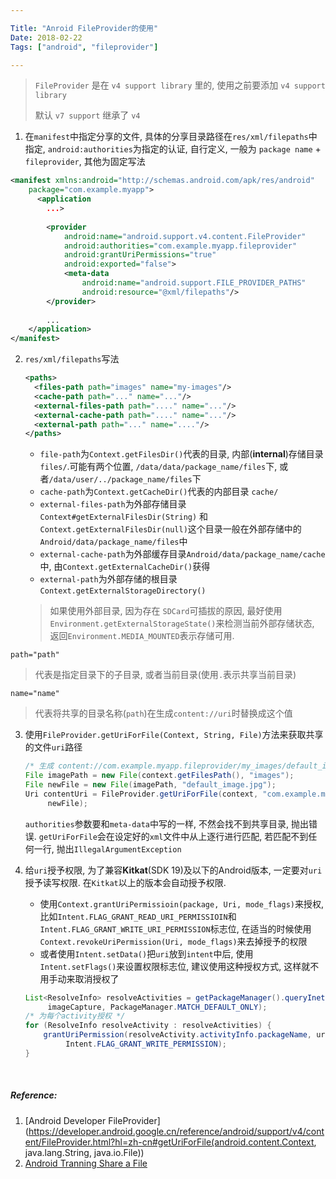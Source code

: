 ```yaml
---

Title: "Anroid FileProvider的使用"
Date: 2018-02-22
Tags: ["android", "fileprovider"]

---
```




> `FileProvider` 是在 `v4 support library` 里的, 使用之前要添加 `v4 support library` 
>
> 默认 `v7 support` 继承了 `v4`

1. 在`manifest`中指定分享的文件, 具体的分享目录路径在`res/xml/filepaths`中指定, `android:authorities`为指定的认证, 自行定义, 一般为 `package name` + `fileprovider`, 其他为固定写法

```xml
<manifest xmlns:android="http://schemas.android.com/apk/res/android"
    package="com.example.myapp">
	  <application
        ...>
        
        <provider
        	android:name="android.support.v4.content.FileProvider"
            android:authorities="com.example.myapp.fileprovider"
            android:grantUriPermissions="true"
            android:exported="false">
        	<meta-data
            	android:name="android.support.FILE_PROVIDER_PATHS"
                android:resource="@xml/filepaths"/>
        </provider>
        
        ...
    </application>
</manifest>
```

2. `res/xml/filepaths`写法

   ```xml
   <paths>
     <files-path path="images" name="my-images"/>
     <cache-path path="..." name="..."/>
     <external-files-path path="...." name="..."/>
     <external-cache-path path="...." name="..."/>
     <external-path path="..." name="...."/>
   </paths>
   ```

   - `file-path`为`Context.getFilesDir()`代表的目录, 内部(**internal**)存储目录`files/`.可能有两个位置, `/data/data/package_name/files`下, 或者`/data/user/../package_name/files`下
   - `cache-path`为`Context.getCacheDir()`代表的内部目录 `cache/`
   - `external-files-path`为外部存储目录`Context#getExternalFilesDir(String)` 和`Context.getExternalFilesDir(null)`这个目录一般在外部存储中的`Android/data/package_name/files`中
   - `external-cache-path`为外部缓存目录`Android/data/package_name/cache`中, 由`Context.getExternalCacheDir()`获得
   - `external-path`为外部存储的根目录`Context.getExternalStorageDirectory()`

   > 如果使用外部目录, 因为存在 `SDCard`可插拔的原因, 最好使用`Environment.getExternalStorageState()`来检测当前外部存储状态, 返回`Environment.MEDIA_MOUNTED`表示存储可用.

`path="path"`

> 代表是指定目录下的子目录, 或者当前目录(使用`.`表示共享当前目录)

`name="name"`

> 代表将共享的目录名称(`path`)在生成`content://uri`时替换成这个值

3. 使用`FileProvider.getUriForFile(Context, String, File)`方法来获取共享的文件`uri`路径

   ```java
   /* 生成 content://com.example.myapp.fileprovider/my_images/default_image.jpg */
   File imagePath = new File(context.getFilesPath(), "images");
   File newFile = new File(imagePath, "default_image.jpg");
   Uri contentUri = FileProvider.getUriForFile(context, "com.example.myapp.fileprovider",
   		newFile);
   ```

   `authorities`参数要和`meta-data`中写的一样, 不然会找不到共享目录, 抛出错误. `getUriForFile`会在设定好的`xml`文件中从上逐行进行匹配, 若匹配不到任何一行, 抛出`IllegalArgumentException`

4. 给`uri`授予权限, 为了兼容**Kitkat**(SDK 19)及以下的Android版本, 一定要对`uri`授予读写权限. 在`Kitkat`以上的版本会自动授予权限.

   - 使用`Context.grantUriPermissioin(package, Uri, mode_flags)`来授权, 比如`Intent.FLAG_GRANT_READ_URI_PERMISSIOIN`和`Intent.FLAG_GRANT_WRITE_URI_PERMISSION`标志位, 在适当的时候使用`Context.revokeUriPermission(Uri, mode_flags)`来去掉授予的权限
   - 或者使用`Intent.setData()`把`uri`放到`intent`中后, 使用`Intent.setFlags()`来设置权限标志位, 建议使用这种授权方式, 这样就不用手动来取消授权了

   ```java
   List<ResolveInfo> resolveActivities = getPackageManager().queryInetntActivities(
   		imageCapture, PackageManager.MATCH_DEFAULT_ONLY);
   /* 为每个activity授权 */
   for (ResolveInfo resolveActivity : resolveActivities) {
       grantUriPermission(resolveActivity.activityInfo.packageName, uri,
   			Intent.FLAG_GRANT_WRITE_PERMISSION);
   }
   ```

   ​


##### Reference:

1. [Android Developer FileProvider](https://developer.android.google.cn/reference/android/support/v4/content/FileProvider.html?hl=zh-cn#getUriForFile(android.content.Context, java.lang.String, java.io.File))
2. [Android Tranning Share a File](https://developer.android.google.cn/training/secure-file-sharing)